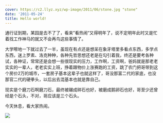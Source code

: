 ```yaml
---
cover: https://c2.llyz.xyz/wp-image/2011/06/stone.jpg "stone"
date: '2011-05-24'
title: Hello world!
---
```


通行证到期，某园是去不了了，看来”看热闹“又得明年了，说不定明年此时又是忙着找工作神马的就又不会再鸟这些事情了。

大学嚓地一下就过去了一半，虽现在有点还是想呆在象牙塔里多看点东西，多学点东西，迷上罗素、洛克种种，各种先哲思想还老是在勾引着我，终还是要考各种试，各种证，常常还是会想一些很现实的压力，工作啊，工资啊，爸妈就是那老老实实的一辈人，老老实实上班，挣着跟物价上涨赛跑的工资，跳了农门把哥带到这个房价2万的城市，一套房子基本这辈子也就这样了，哥没那富二代的家底，也没那官二代的硬拳头，以后出去混基本也就是靠自己。

现实是个磨刀石啊磨刀石，最终被碾成碎石也好，被磨成鹅卵石也好，哥至少还曾经是个石头，不对，哥应该是三个石头。

今天休息，看大家热闹。

![](https://c2.llyz.xyz/wp-image/2011/06/stone.jpg )

